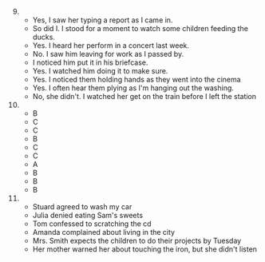 9.
    - Yes, I saw her typing a report as I came in.
    - So did I. I stood for a moment to watch some children feeding the ducks.
    - Yes. I heard her perform in a concert last week.
    - No. I saw him leaving for work as I passed by.
    - I noticed him put it in his briefcase.
    - Yes. I watched him doing it to make sure.
    - Yes. I noticed them holding hands as they went into the cinema
    - Yes. I often hear them plying as I'm hanging out the washing.
    - No, she didn't. I watched her get on the train before I left the station

10.
    - B
    - C 
    - C
    - B
    - C
    - C
    - A
    - B
    - B
    - B

11.
    - Stuard agreed to wash my car 
    - Julia denied eating Sam's sweets
    - Tom confessed to scratching the cd
    - Amanda complained about living in the city
    - Mrs. Smith expects the children to do their projects by Tuesday
    - Her mother warned her about touching the iron, but she didn't listen